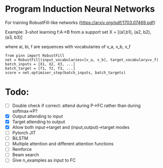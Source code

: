 # Program Induction Neural Networks
For training RobustFill-like networks (https://arxiv.org/pdf/1703.07469.pdf)

Example: 3-shot learning f:A->B from a support set X = [(a1,b1), (a2, b2), (a3, b3)]

where ai, bi, f are sequences with vocabularies of v_a, v_b, v_f

```
from pinn import RobustFill
net = RobustFill(input_vocabularies=[v_a, v_b], target_vocabulary=v_f)
batch_inputs = [X1, X2, X3, ...]
batch_target = [f1, f2, f3, ...]
score = net.optimiser_step(batch_inputs, batch_targets)
```

# Todo:
- [ ] Double check if correct: attend during P->FC rather than during softmax->P?
- [X] Output attending to input
- [X] Target attending to output
- [X] Allow both input->target and (input,output)->target modes
- [ ] Pytorch JIT
- [ ] BiLSTM
- [ ] Multiple attention and different attention functions
- [ ] Reinforce
- [ ] Beam search
- [ ] Give n_examples as input to FC